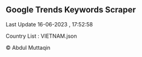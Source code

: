 

## Google Trends Keywords Scraper 
 
Last Update 16-06-2023 , 17:52:58

Country List :
VIETNAM.json



© Abdul Muttaqin 
